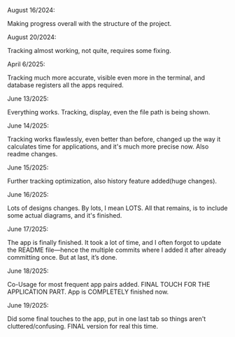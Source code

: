 August 16/2024:

Making progress overall with the structure of the project.


August 20/2024:

Tracking almost working, not quite, requires some fixing.


April 6/2025:

Tracking much more accurate, visible even more in the terminal, and database registers all the apps required.


June 13/2025:

Everything works. Tracking, display, even the file path is being shown. 


June 14/2025:

Tracking works flawlessly, even better than before, changed up the way it calculates time for applications, and it's much more precise now. Also readme changes.


June 15/2025:

Further tracking optimization, also history feature added(huge changes).


June 16/2025:

Lots of designs changes. By lots, I mean LOTS. All that remains, is to include some actual diagrams, and it's finished.


June 17/2025:

The app is finally finished. It took a lot of time, and I often forgot to update the README file—hence the multiple commits where I added it after already committing once. But at last, it’s done.

June 18/2025:

Co-Usage for most frequent app pairs added. FINAL TOUCH FOR THE APPLICATION PART. App is COMPLETELY finished now.

June 19/2025:

Did some final touches to the app, put in one last tab so things aren't cluttered/confusing. FINAL version for real this time.